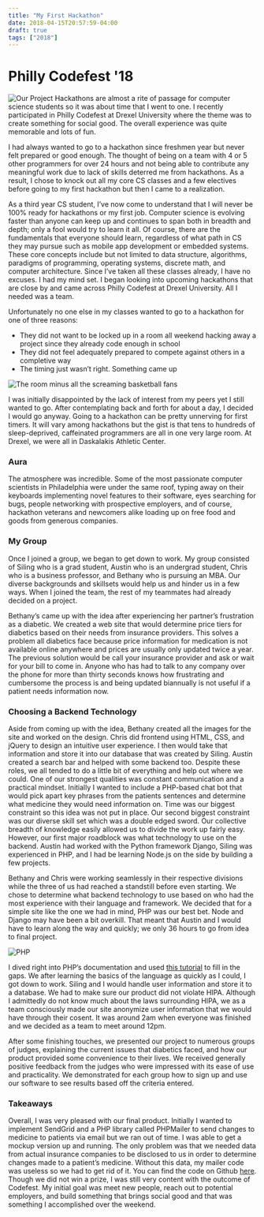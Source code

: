 ```yaml
---
title: "My First Hackathon"
date: 2018-04-15T20:57:59-04:00
draft: true
tags: ["2018"]
---
```


# Philly Codefest '18

![Our Project](/images/first-hackathon/gallery.jpg)
Hackathons are almost a rite of passage for computer science students so it was about time that I went to one. I recently participated in Philly Codefest at Drexel University where the theme was to create something for social good. The overall experience was quite memorable and lots of fun.

I had always wanted to go to a hackathon since freshmen year but never felt prepared or good enough. The thought of being on a team with 4 or 5 other programmers for over 24 hours and not being able to contribute any meaningful work due to lack of skills deterred me from hackathons. As a result, I chose to knock out all my core CS classes and a few electives before going to my first hackathon but then I came to a realization.

As a third year CS student, I’ve now come to understand that I will never be 100% ready for hackathons or my first job. Computer science is evolving faster than anyone can keep up and continues to span both in breadth and depth; only a fool would try to learn it all. Of course, there are the fundamentals that everyone should learn, regardless of what path in CS they may pursue such as mobile app development or embedded systems. These core concepts include but not limited to data structure, algorithms, paradigms of programming, operating systems, discrete math, and computer architecture. Since I’ve taken all these classes already, I have no excuses. I had my mind set. I began looking into upcoming hackathons that are close by and came across Philly Codefest at Drexel University. All I needed was a team.

Unfortunately no one else in my classes wanted to go to a hackathon for one of three reasons:

- They did not want to be locked up in a room all weekend hacking away a project since they already code enough in school
- They did not feel adequately prepared to compete against others in a completive way
- The timing just wasn’t right. Something came up

![The room minus all the screaming basketball fans](/images/first-hackathon/room.jpg)

I was initially disappointed by the lack of interest from my peers yet I still wanted to go. After contemplating back and forth for about a day, I decided I would go anyway. Going to a hackathon can be pretty unnerving for first timers. It will vary among hackathons but the gist is that tens to hundreds of sleep-deprived, caffeinated programmers are all in one very large room. At Drexel, we were all in Daskalakis Athletic Center.

### Aura

The atmosphere was incredible. Some of the most passionate computer scientists in Philadelphia were under the same roof, typing away on their keyboards implementing novel features to their software, eyes searching for bugs, people networking with prospective employers, and of course, hackathon veterans and newcomers alike loading up on free food and goods from generous companies.

### My Group

Once I joined a group, we began to get down to work. My group consisted of Siling who is a grad student, Austin who is an undergrad student, Chris who is a business professor, and Bethany who is pursuing an MBA. Our diverse backgrounds and skillsets would help us and hinder us in a few ways. When I joined the team, the rest of my teammates had already decided on a project.

Bethany’s came up with the idea after experiencing her partner’s frustration as a diabetic. We created a web site that would determine price tiers for diabetics based on their needs from insurance providers. This solves a problem all diabetics face because price information for medication is not available online anywhere and prices are usually only updated twice a year. The previous solution would be call your insurance provider and ask or wait for your bill to come in. Anyone who has had to talk to any company over the phone for more than thirty seconds knows how frustrating and cumbersome the process is and being updated biannually is not useful if a patient needs information now.

### Choosing a Backend Technology

Aside from coming up with the idea, Bethany created all the images for the site and worked on the design. Chris did frontend using HTML, CSS, and jQuery to design an intuitive user experience. I then would take that information and store it into our database that was created by Siling. Austin created a search bar and helped with some backend too. Despite these roles, we all tended to do a little bit of everything and help out where we could. One of our strongest qualities was constant communication and a practical mindset. Initially I wanted to include a PHP-based chat bot that would pick apart key phrases from the patients sentences and determine what medicine they would need information on. Time was our biggest constraint so this idea was not put in place. Our second biggest constraint was our diverse skill set which was a double edged sword. Our collective breadth of knowledge easily allowed us to divide the work up fairly easy. However, our first major roadblock was what technology to use on the backend. Austin had worked with the Python framework Django, Siling was experienced in PHP, and I had be learning Node.js on the side by building a few projects.

Bethany and Chris were working seamlessly in their respective divisions while the three of us had reached a standstill before even starting. We chose to determine what backend technology to use based on who had the most experience with their language and framework. We decided that for a simple site like the one we had in mind, PHP was our best bet. Node and Django may have been a bit overkill. That meant that Austin and I would have to learn along the way and quickly; we only 36 hours to go from idea to final project.

![PHP](/images/first-hackathon/logo.svg)

I dived right into PHP’s documentation and used [this tutorial](https://www.tutorialspoint.com/php/index.htm) to fill in the gaps. We after learning the basics of the language as quickly as I could, I got down to work. Siling and I would handle user information and store it to a database. We had to make sure our product did not violate HIPA. Although I admittedly do not know much about the laws surrounding HIPA, we as a team consciously made our site anonymize user information that we would have through their cosent. It was around 2am when everyone was finished and we decided as a team to meet around 12pm.

After some finishing touches, we presented our project to numerous groups of judges, explaining the current issues that diabetics faced, and how our product provided some convenience to their lives. We received generally positive feedback from the judges who were impressed with its ease of use and practicality. We demonstrated for each group how to sign up and use our software to see results based off the criteria entered.

### Takeaways

Overall, I was very pleased with our final product. Initially I wanted to implement SendGrid and a PHP library called PHPMailer to send changes to medicine to patients via email but we ran out of time. I was able to get a mockup version up and running. The only problem was that we needed data from actual insurance companies to be disclosed to us in order to determine changes made to a patient’s medicine. Without this data, my mailer code was useless so we had to get rid of it. You can find the code on Github [here](https://github.com/thewhiterabbit31/diabeticinsuranceguide). Though we did not win a prize, I was still very content with the outcome of Codefest. My initial goal was meet new people, reach out to potential employers, and build something that brings social good and that was something I accomplished over the weekend.
